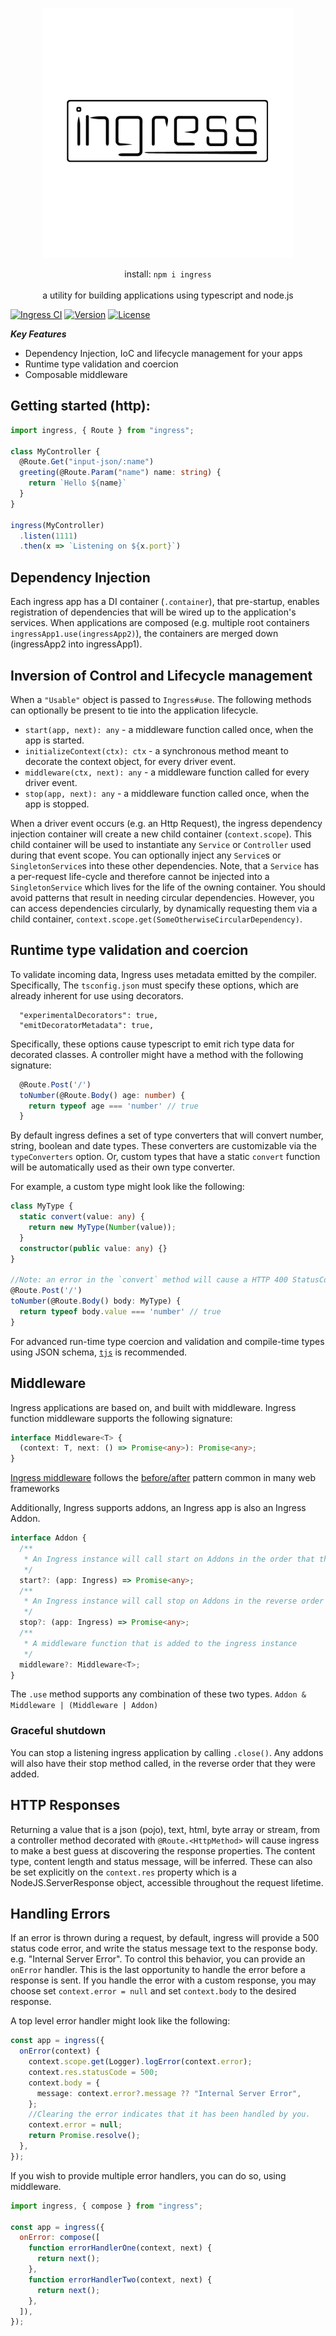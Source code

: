 <p align="center">
  <picture>
  <source media="(prefers-color-scheme: dark)" srcset="https://raw.githubusercontent.com/ingress/ingress/HEAD/packages/ingress/logo-dark.png">
  <img width="400" max-width="90%" alt="ingress logo" src="https://raw.githubusercontent.com/ingress/ingress/HEAD/packages/ingress/logo.png">
</picture>
</p>
<p align="center">
install: <code>npm i ingress</code><br><br>a utility for building applications using typescript and node.js<br>
</p>

<a href="https://github.com/ingress/ingress/actions"><img src="https://github.com/ingress/ingress/workflows/Ingress%20CI/badge.svg?branch=dev" alt="Ingress CI"></a>
<a href="https://www.npmjs.com/package/ingress"><img src="https://img.shields.io/npm/v/ingress.svg" alt="Version"></a>
<a href="https://github.com/ingress/ingress/blob/master/LICENSE"><img src="https://img.shields.io/npm/l/ingress.svg" alt="License"></a>

**_Key Features_**

- Dependency Injection, IoC and lifecycle management for your apps
- Runtime type validation and coercion
- Composable middleware

## Getting started (http):

```typescript
import ingress, { Route } from "ingress";

class MyController {
  @Route.Get("input-json/:name")
  greeting(@Route.Param("name") name: string) {
    return `Hello ${name}`
  }
}

ingress(MyController)
  .listen(1111)
  .then(x => `Listening on ${x.port}`)
```

## Dependency Injection

Each ingress app has a DI container (`.container`), that pre-startup, enables registration of dependencies that will be wired up to the application's services.
When applications are composed (e.g. multiple root containers `ingressApp1.use(ingressApp2)`), the containers are merged down (ingressApp2 into ingressApp1).


## Inversion of Control and Lifecycle management

When a `"Usable"` object is passed to `Ingress#use`. The following methods can optionally be present to tie into the application lifecycle.

- `start(app, next): any` - a middleware function called once, when the app is started.
- `initializeContext(ctx): ctx` - a synchronous method meant to decorate the context object, for every driver event.
- `middleware(ctx, next): any` - a middleware function called for every driver event.
- `stop(app, next): any` - a middleware function called once, when the app is stopped.

When a driver event occurs (e.g. an Http Request), the ingress dependency injection container will create a new child container (`context.scope`). This child container will be used to instantiate any `Service` or `Controller` used during that event scope. You can optionally inject any `Service`s or `SingletonService`s into these other dependencies. Note, that a `Service` has a per-request life-cycle and therefore cannot be injected into a `SingletonService` which lives for the life of the owning container. You should avoid patterns that result in needing circular dependencies. However, you can access dependencies circularly, by dynamically requesting them via a child container, `context.scope.get(SomeOtherwiseCircularDependency)`.

## Runtime type validation and coercion

To validate incoming data, Ingress uses metadata emitted by the compiler. Specifically,
The `tsconfig.json` must specify these options, which are already inherent for use using decorators.

```
  "experimentalDecorators": true,
  "emitDecoratorMetadata": true,
```

Specifically, these options cause typescript to emit rich type data for decorated classes.
A controller might have a method with the following signature:

```typescript
  @Route.Post('/')
  toNumber(@Route.Body() age: number) {
    return typeof age === 'number' // true
  }
```

By default ingress defines a set of type converters that will convert number, string, boolean and date types. These converters are customizable via the `typeConverters` option.
Or, custom types that have a static `convert` function will be automatically used as their own type converter.

For example, a custom type might look like the following:

```typescript
class MyType {
  static convert(value: any) {
    return new MyType(Number(value));
  }
  constructor(public value: any) {}
}

//Note: an error in the `convert` method will cause a HTTP 400 StatusCode failure
@Route.Post('/')
toNumber(@Route.Body() body: MyType) {
  return typeof body.value === 'number' // true
}

```

For advanced run-time type coercion and validation and compile-time types using JSON schema, [`tjs`](https://github.com/sberan/typed-json-schema) is recommended.

## Middleware

Ingress applications are based on, and built with middleware.
Ingress function middleware supports the following signature:

```typescript
interface Middleware<T> {
  (context: T, next: () => Promise<any>): Promise<any>;
}
```

[Ingress middleware](https://github.com/ingress/app-builder) follows the [before/after](https://esbenp.github.io/2015/07/31/implementing-before-after-middleware/) pattern common in many web frameworks

Additionally, Ingress supports addons, an Ingress app is also an Ingress Addon.

```typescript
interface Addon {
  /**
   * An Ingress instance will call start on Addons in the order that they're added to it
   */
  start?: (app: Ingress) => Promise<any>;
  /**
   * An Ingress instance will call stop on Addons in the reverse order that they're added to it
   */
  stop?: (app: Ingress) => Promise<any>;
  /**
   * A middleware function that is added to the ingress instance
   */
  middleware?: Middleware<T>;
}
```

The `.use` method supports any combination of these two types. `Addon & Middleware | (Middleware | Addon)`

### Graceful shutdown

You can stop a listening ingress application by calling `.close()`. Any addons will also have their stop method called, in the reverse order that they were added.

## HTTP Responses

Returning a value that is a json (pojo), text, html, byte array or stream, from a controller method decorated with `@Route.<HttpMethod>` will cause ingress to make a best guess at discovering the response properties. The content type, content length and status message, will be inferred. These can also be set explicitly on the `context.res` property which is a NodeJS.ServerResponse object, accessible throughout the request lifetime.

## Handling Errors

If an error is thrown during a request, by default, ingress will provide a 500 status code error, and write the status message text to the response body. e.g. "Internal Server Error". To control this behavior, you can provide an `onError` handler. This is the last opportunity to handle the error before a response is sent. If you handle the error with a custom response, you may choose set `context.error = null` and set `context.body` to the desired response.

A top level error handler might look like the following:

```typescript
const app = ingress({
  onError(context) {
    context.scope.get(Logger).logError(context.error);
    context.res.statusCode = 500;
    context.body = {
      message: context.error?.message ?? "Internal Server Error",
    };
    //Clearing the error indicates that it has been handled by you.
    context.error = null;
    return Promise.resolve();
  },
});
```

If you wish to provide multiple error handlers, you can do so, using middleware.

```javascript
import ingress, { compose } from "ingress";

const app = ingress({
  onError: compose([
    function errorHandlerOne(context, next) {
      return next();
    },
    function errorHandlerTwo(context, next) {
      return next();
    },
  ]),
});
```
